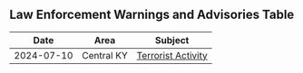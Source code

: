 ## Law Enforcement Warnings and Advisories Table

| Date                | Area                       | Subject |
|---------------------|----------------------------|---------|
| 2024-07-10 | Central KY | [Terrorist Activity](_20240710-ALL-LAW-ENFORCEMENT.md)|
